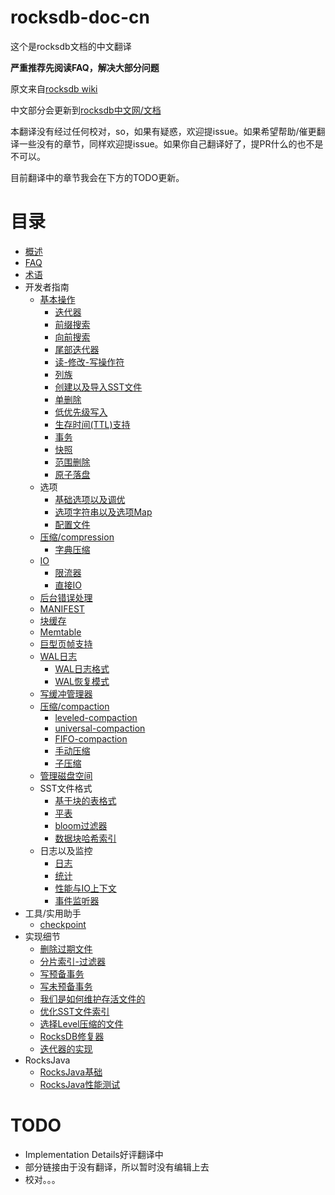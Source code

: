 # rocksdb-doc-cn

这个是rocksdb文档的中文翻译

**严重推荐先阅读FAQ，解决大部分问题**

原文来自[rocksdb wiki](https://github.com/facebook/rocksdb/wiki)

中文部分会更新到[rocksdb中文网/文档](https://rocksdb.org.cn/doc.html)

本翻译没有经过任何校对，so，如果有疑惑，欢迎提issue。如果希望帮助/催更翻译一些没有的章节，同样欢迎提issue。如果你自己翻译好了，提PR什么的也不是不可以。

目前翻译中的章节我会在下方的TODO更新。

# 目录

- [概述](OverView.md)
- [FAQ](RocksDBFAQ.md)
- [术语](Terminology.md) 
- 开发者指南
	- [基本操作](Basic-Operations.md)
		- [迭代器](iterator.md)
		- [前缀搜索](Prefix-seek.md)
		- [向前搜索](SeekForPrev.md)
		- [尾部迭代器](Tailing-Iterator.md)
		- [读-修改-写操作符](Merge-operator.md)
        - [列族](Column-Families.md)
        - [创建以及导入SST文件](Creating-and-Ingesting-SST-files.md)
        - [单删除](Single-Delete.md)
        - [低优先级写入](low-priority-write.md)
        - [生存时间(TTL)支持](Time-to-Live.md)
        - [事务](Transactions.md)
        - [快照](Snapshot.md)
        - [范围删除](DeleteRange.md)
        - [原子落盘](Atomic-flush.md)
	- 选项
		- [基础选项以及调优](Setup-Options-and-Basic-Tuning.md)
		- [选项字符串以及选项Map](Option-String-and-Option-Map.md)
		- [配置文件](RocksDB-Options-File.md)
    - [压缩/compression](compression.md)
        - [字典压缩](Dictionary-Compression.md)
    - [IO](IO.md)
        - [限流器](Rate-Limiter.md)
        - [直接IO](Direct-IO.md)
    - [后台错误处理](Background-Error-Handling.md)
    - [MANIFEST](**MANIFEST.md**)
    - [块缓存](Block-Cache.md)
    - [Memtable](**MemTable.md**)
    - [巨型页帧支持](Allocating-Some-Indexes-and-Bloom-Filters-using-Huge-Page-TLB.md)
    - [WAL日志](**Write-Ahead-Log.md**)
        - [WAL日志格式](Write-Ahead-Log-File-Format.md)
        - [WAL恢复模式](WAL-Recovery-Modes.md)
    - [写缓冲管理器](Write-Buffer-Manager.md)
    - [压缩/compaction](Compaction.md)
        - [leveled-compaction](**Leveled-Compaction.md**)
        - [universal-compaction](Universal-Compaction.md)
        - [FIFO-compaction](FIFO-compaction-style.md)
        - [手动压缩](Manual-Compaction.md)
        - [子压缩](Sub-Compaction.md)
    - [管理磁盘空间](Managing-Disk-Space-Utilization.md)
    - SST文件格式
        - [基于块的表格式](Rocksdb-BlockBasedTable-Format.md)
        - [平表](PlainTable-Format.md)
        - [bloom过滤器](RocksDB-Bloom-Filter.md)
        - [数据块哈希索引](Data-Block-Hash-Index.md)
    - 日志以及监控
        - [日志](Logger.md)
        - [统计](Statistics.md)
        - [性能与IO上下文](Perf-Context-and-IO-Stats-Context.md)
        - [事件监听器](EventListener.md)
- 工具/实用助手
    - [checkpoint](Checkpoints.md)
- 实现细节
    - [删除过期文件](Delete-Stale-Files.md)
    - [分片索引-过滤器](Partitioned-Index-Filters.md)
    - [写预备事务](WritePrepared-Transactions.md)
    - [写未预备事务](WriteUnprepared-Transactions.md)
    - [我们是如何维护存活文件的](How-we-keep-track-of-live-SST-files.md)
    - [优化SST文件索引](Indexing-SST-Files-for-Better-Lookup-Performance.md)
    - [选择Level压缩的文件](Choose-Level-Compaction-Files.md)
    - [RocksDB修复器](RocksDB-Repairer.md)
    - [迭代器的实现](Iterator-Implementation.md)
- RocksJava
    - [RocksJava基础](RocksJava-Basics.md)
    - [RocksJava性能测试](RocksJava-Performance-on-Flash-Storage.md)

# TODO

- Implementation Details好评翻译中
- 部分链接由于没有翻译，所以暂时没有编辑上去
- 校对。。。

